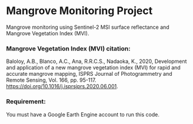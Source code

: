 # Mangrove Monitoring Project
Mangrove monitoring using Sentinel-2 MSI surface reflectance and Mangrove Vegetation Index (MVI).

### Mangrove Vegetation Index (MVI) citation:

Baloloy, A.B., Blanco, A.C., Ana, R.R.C.S., Nadaoka, K., 2020, Development and application of a new mangrove vegetation index (MVI) for rapid and accurate mangrove mapping, ISPRS Journal of Photogrammetry and Remote Sensing, Vol. 166, pp. 95-117. https://doi.org/10.1016/j.isprsjprs.2020.06.001.

### Requirement:

You must have a Google Earth Engine account to run this code.
